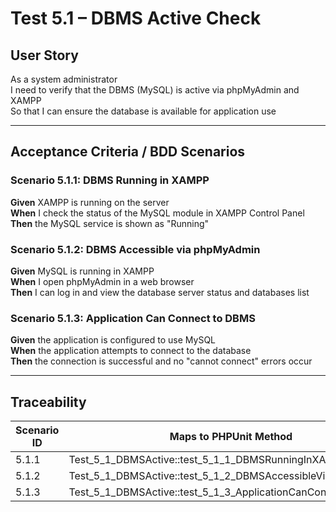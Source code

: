 # Test 5.1 – DBMS Active Check

## User Story
As a system administrator  
I need to verify that the DBMS (MySQL) is active via phpMyAdmin and XAMPP  
So that I can ensure the database is available for application use

---

## Acceptance Criteria / BDD Scenarios

### Scenario 5.1.1: DBMS Running in XAMPP
**Given** XAMPP is running on the server  
**When** I check the status of the MySQL module in XAMPP Control Panel  
**Then** the MySQL service is shown as "Running"

### Scenario 5.1.2: DBMS Accessible via phpMyAdmin
**Given** MySQL is running in XAMPP  
**When** I open phpMyAdmin in a web browser  
**Then** I can log in and view the database server status and databases list

### Scenario 5.1.3: Application Can Connect to DBMS
**Given** the application is configured to use MySQL  
**When** the application attempts to connect to the database  
**Then** the connection is successful and no "cannot connect" errors occur

---

## Traceability

| Scenario ID | Maps to PHPUnit Method                                                |
|-------------|----------------------------------------------------------------------|
| 5.1.1       | Test_5_1_DBMSActive::test_5_1_1_DBMSRunningInXAMPP                   |
| 5.1.2       | Test_5_1_DBMSActive::test_5_1_2_DBMSAccessibleViaPhpMyAdmin          |
| 5.1.3       | Test_5_1_DBMSActive::test_5_1_3_ApplicationCanConnectToDBMS          |